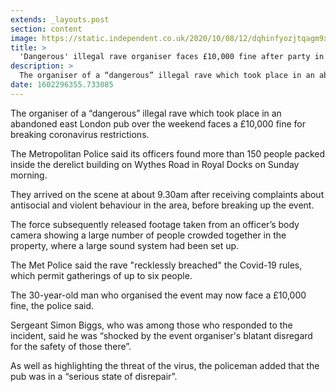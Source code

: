 ```yaml
--- 
extends: _layouts.post 
section: content 
image: https://static.independent.co.uk/2020/10/08/12/dqhinfyozjtqagm9xndj-2.jpg 
title: > 
  'Dangerous' illegal rave organiser faces £10,000 fine after party in derelict east London pub 
description: > 
  The organiser of a “dangerous” illegal rave which took place in an abandoned east London pub over the weekend faces a £10,000 fine for breaking coronavirus restrictions.The Metropolitan Police said its officers found more than 150 people packed inside the derelict building on Wythes Road in Royal Docks on Sunday morning.The Met Police said the rave "recklessly breached" the Covid-19 rules, which permit gatherings of up to six people.The 30-year-old man who organised the event may now face a £10,000 fine, the police said.As well as highlighting the threat of the virus, the policeman added that the pub was in a “serious state of disrepair”. 
date: 1602296355.733085 
--- 
```

The organiser of a “dangerous” illegal rave which took place in an abandoned east London pub over the weekend faces a £10,000 fine for breaking coronavirus restrictions.

The Metropolitan Police said its officers found more than 150 people packed inside the derelict building on Wythes Road in Royal Docks on Sunday morning.

They arrived on the scene at about 9.30am after receiving complaints about antisocial and violent behaviour in the area, before breaking up the event.

The force subsequently released footage taken from an officer’s body camera showing a large number of people crowded together in the property, where a large sound system had been set up.

The Met Police said the rave "recklessly breached" the Covid-19 rules, which permit gatherings of up to six people.

The 30-year-old man who organised the event may now face a £10,000 fine, the police said.

Sergeant Simon Biggs, who was among those who responded to the incident, said he was “shocked by the event organiser's blatant disregard for the safety of those there”.

As well as highlighting the threat of the virus, the policeman added that the pub was in a “serious state of disrepair”.